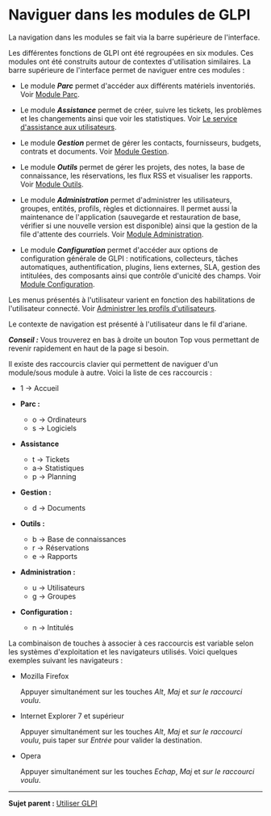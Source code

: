 Naviguer dans les modules de GLPI
=================================

La navigation dans les modules se fait via la barre supérieure de l'interface.

Les différentes fonctions de GLPI ont été regroupées en six modules. Ces modules ont été construits autour de contextes d'utilisation similaires.
La barre supérieure de l'interface permet de naviguer entre ces modules :

-   Le module ***Parc*** permet d'accéder aux différents matériels inventoriés. Voir [Module Parc](index.php?fr/03_Module_Parc/01_Module_Parc.md "Module Parc de GLPI").

-   Le module ***Assistance*** permet de créer, suivre les tickets, les problèmes et les changements ainsi que voir les statistiques. Voir [Le service d'assistance aux utilisateurs](index.php?fr/04_Module_Assistance/01_Module_Assistance.md "Le service d'Assistance aux utilisateurs de GLPI").

-   Le module ***Gestion*** permet de gérer les contacts, fournisseurs, budgets, contrats et documents. Voir [Module Gestion](index.php?fr/05_Module_Gestion/01_Module_Gestion.md "Le module Gestion permet aux utilisateurs de gérer les contacts, les fournisseurs, les budgets, les contrats et les documents").

-   Le module ***Outils*** permet de gérer les projets, des notes, la base de connaissance, les réservations, les flux RSS et visualiser les rapports. Voir [Module Outils](index.php?fr/06_Module_Outils/01_Module_Outils.md "Le module Outils permet aux utilisateurs de gérer les notes, la base de connaissance, les réservations ainsi que de générer des rapports").

-   Le module ***Administration*** permet d'administrer les utilisateurs, groupes, entités, profils, règles et dictionnaires. Il permet aussi la maintenance de l'application (sauvegarde et restauration de base, vérifier si une nouvelle version est disponible) ainsi que la gestion de la file d'attente des courriels. Voir [Module Administration](index.php?fr/07_Module_Administration/01_Module_Administration.md "Le module Administration permet d'administrer les utilisateurs, groupes, entités, profils, règles et dictionnaires et offre des outils de maintenance de l'application (sauvegarde et restauration de base, vérification de nouvelle version disponible).").

-   Le module ***Configuration*** permet d'accéder aux options de configuration générale de GLPI : notifications, collecteurs, tâches automatiques, authentification, plugins, liens externes, SLA, gestion des intitulées, des composants ainsi que contrôle d'unicité des champs. Voir [Module Configuration](index.php?fr/08_Module_Configuration/01_Module_Configuration.md "Module Configuration de GLPI").

Les menus présentés à l'utilisateur varient en fonction des habilitations de l'utilisateur connecté. Voir [Administrer les profils d'utilisateurs](administration_profile.html "Dans GLPI, administrer les profils peut se faire à partir du menu Administration > Profils.").

Le contexte de navigation est présenté à l'utilisateur dans le fil d'ariane.

***Conseil :*** Vous trouverez en bas à droite un bouton Top vous permettant de revenir rapidement en haut de la page si besoin.

Il existe des raccourcis clavier qui permettent de naviguer d'un module/sous module à autre. Voici la liste de ces raccourcis :

-   1 -\> Accueil
-   **Parc :**
    -   o -\> Ordinateurs
    -   s -\> Logiciels

-   **Assistance**
    -   t -\> Tickets
    -   a-\> Statistiques
    -   p -\> Planning

-   **Gestion :**
    -   d -\> Documents

-   **Outils :**
    -   b -\> Base de connaissances
    -   r -\> Réservations
    -   e -\> Rapports

-   **Administration :**
    -   u -\> Utilisateurs
    -   g -\> Groupes

-   **Configuration :**
    -   n -\> Intitulés

La combinaison de touches à associer à ces raccourcis est variable selon les systèmes d'exploitation et les navigateurs utilisés. Voici quelques exemples suivant les navigateurs :

-   Mozilla Firefox

    Appuyer simultanément sur les touches *Alt*, *Maj* et *sur le raccourci voulu*.

-   Internet Explorer 7 et supérieur

    Appuyer simultanément sur les touches *Alt*, *Maj* et *sur le raccourci voulu*, puis taper sur *Entrée* pour valider la destination.

-   Opera

    Appuyer simultanément sur les touches *Echap*, *Maj* et *sur le raccourci voulu*.

---------
**Sujet parent :** [Utiliser GLPI](index.php?fr/01-premiers-pas/03_Utiliser_GLPI/01_Utiliser_GLPI.md)
